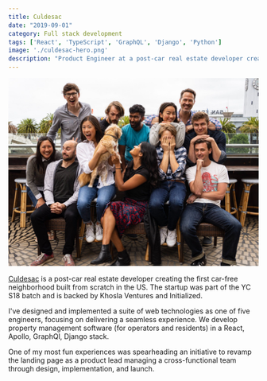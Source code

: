 ```yaml
---
title: Culdesac
date: "2019-09-01"
category: Full stack development
tags: ['React', 'TypeScript', 'GraphQL', 'Django', 'Python']
image: './culdesac-hero.png'
description: "Product Engineer at a post-car real estate developer creating the first car-free neighborhood built from scratch in the US."
---
```

![Culdesac team photo](./culdesac-team-photo.jpg)<br/>

[Culdesac](https://culdesac.com/) is a post-car real estate developer creating the first car-free neighborhood built from scratch in the US.
The startup was part of the YC S18 batch and is backed by Khosla Ventures and Initialized.

I've designed and implemented a suite of web technologies as one of five engineers, focusing on delivering a seamless experience.
We develop property management software (for operators and residents) in a React, Apollo, GraphQl, Django stack.

One of my most fun experiences was spearheading an initiative to revamp the landing page as a product lead managing a cross-functional team through design, implementation, and launch.


